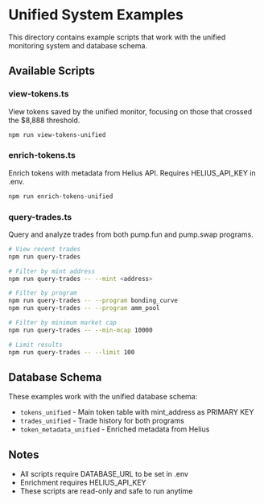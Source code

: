 # Unified System Examples

This directory contains example scripts that work with the unified monitoring system and database schema.

## Available Scripts

### view-tokens.ts
View tokens saved by the unified monitor, focusing on those that crossed the $8,888 threshold.

```bash
npm run view-tokens-unified
```

### enrich-tokens.ts
Enrich tokens with metadata from Helius API. Requires HELIUS_API_KEY in .env.

```bash
npm run enrich-tokens-unified
```

### query-trades.ts
Query and analyze trades from both pump.fun and pump.swap programs.

```bash
# View recent trades
npm run query-trades

# Filter by mint address
npm run query-trades -- --mint <address>

# Filter by program
npm run query-trades -- --program bonding_curve
npm run query-trades -- --program amm_pool

# Filter by minimum market cap
npm run query-trades -- --min-mcap 10000

# Limit results
npm run query-trades -- --limit 100
```

## Database Schema

These examples work with the unified database schema:

- `tokens_unified` - Main token table with mint_address as PRIMARY KEY
- `trades_unified` - Trade history for both programs
- `token_metadata_unified` - Enriched metadata from Helius

## Notes

- All scripts require DATABASE_URL to be set in .env
- Enrichment requires HELIUS_API_KEY
- These scripts are read-only and safe to run anytime
